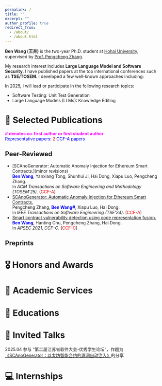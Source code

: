 ```yaml
---
permalink: /
title: ""
excerpt: ""
author_profile: true
redirect_from: 
  - /about/
  - /about.html
---
```


<span class='anchor' id='about-me'></span>

**Ben Wang (王奔)** is the two-year Ph.D. student at [Hohai University](https://en.hhu.edu.cn/), supervised by [Prof. Pengcheng Zhang](https://cies.hhu.edu.cn/2024/0521/c21523a280135/page.htm). 

My research interest includes **Large Language Model and Software Security**. I have published papers at the top international conferences such as **TSE/TOSEM**. I developed a few well-known approaches including:

In 2025, I will lead or participate in the following research topics:
- Software Testing: Unit Test Generation
- Large Language Models (LLMs): Knowledge Editing


# 📝 Selected Publications
<!-- **\# denotes co-first author or first student author** -->
<span style="color:#ff00fc">**\# denotes co-first author or first student author**</span>  
<span style="color:blue">Representative papers:</span> <span style="color:red">2</span> <span style="color:blue">CCF-A papers</span>

<!-- <div class='paper-box'><div class='paper-box-image'><div><div class="badge">CVPR 2016</div><img src='images/500x300.png' alt="sym" width="100%"></div></div>
<div class='paper-box-text' markdown="1">

[Deep Residual Learning for Image Recognition](https://openaccess.thecvf.com/content_cvpr_2016/papers/He_Deep_Residual_Learning_CVPR_2016_paper.pdf)

**Kaiming He**, Xiangyu Zhang, Shaoqing Ren, Jian Sun

[**Project**](https://scholar.google.com/citations?view_op=view_citation&hl=zh-CN&user=DhtAFkwAAAAJ&citation_for_view=DhtAFkwAAAAJ:ALROH1vI_8AC) <strong><span class='show_paper_citations' data='DhtAFkwAAAAJ:ALROH1vI_8AC'></span></strong>
- Lorem ipsum dolor sit amet, consectetur adipiscing elit. Vivamus ornare aliquet ipsum, ac tempus justo dapibus sit amet. 
</div>
</div> -->

## Peer-Reviewed
- [SCAnoGenerator: Automatic Anomaly Injection for Ethereum Smart Contracts.](minor revisions)<br>
  <span style="color: blue;">**Ben Wang**</span>, Yanxiang Tong, Shunhui Ji, Hai Dong, Xiapu Luo, Pengcheng Zhang.<br>
  In *ACM Transactions on Software Engineering and Methodology (TOSEM'25)*. (<span style="color:red">CCF-A</span>)
- [SCAnoGenerator: Automatic Anomaly Injection for Ethereum Smart Contracts.](https://titan.csit.rmit.edu.au/~e13322/hai_dong/papers/TSE_SCAnoGenerator.pdf)<br>
  Pengcheng Zhang, <span style="color: blue;">**Ben Wang\#**</span>, Xiapu Luo, Hai Dong.<br>
  In *IEEE Transactions on Software Engineering (TSE'24)*. (<span style="color:red">CCF-A</span>)
- [Smart contract vulnerability detection using code representation fusion.](https://titan.csit.rmit.edu.au/~e13322/hai_dong/papers/APSEC_2021.pdf)<br>
  <span style="color: blue;">**Ben Wang**</span>, Hanting Chu, Pengcheng Zhang, Hai Dong.<br>
  In *APSEC 2021, CCF-C*. (<span style="color:red">CCF-C</span>)
<!-- - [Automatic Commit Range Identification of Untagged Version](https://ieeexplore.ieee.org/abstract/document/10967335), Yan Zhu, Lingfeng Bao, Chengjie Chen, Lexiao Zhang, <span style="color: blue;">**Xin Yin**</span>, Chao Ni, **APSEC 2024, CCF-C** -->
<!-- - [FVA: Assessing Function-Level Vulnerability by Integrating Flow-Sensitive Structure and Code Statement Semantic](https://ieeexplore.ieee.org/abstract/document/10174072), Chao Ni, Liyu Shen, Wei Wang, Xiang Chen, <span style="color: blue;">**Xin Yin**</span>, Lexiao Zhang, **ICPC 2023, CCF-B** -->
<!-- - [Spatio-temporal aware knowledge graph embedding for recommender systems](https://ieeexplore.ieee.org/abstract/document/10070740), Liu Yang, <span style="color: blue;">**Xin Yin\#**</span>, Jun Long, Tingxuan Chen, Jie Zhao, Wenti Huang, **ISPA 2022, CCF-C** -->

## Preprints


# 🎖 Honors and Awards


# 💬 Academic Services


# 📖 Educations


# 💬 Invited Talks
2025.04 参与 “第二届江苏省软件大会-优秀学生论坛”，作题为[《SCAnoGenerator：以太坊智能合约的漏洞自动注入》](https://en.hhu.edu.cn/)的分享

# 💻 Internships

